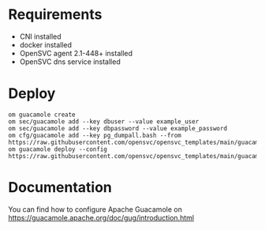 # Requirements

* CNI installed
* docker installed
* OpenSVC agent 2.1-448+ installed
* OpenSVC dns service installed

# Deploy

```
om guacamole create
om sec/guacamole add --key dbuser --value example_user
om sec/guacamole add --key dbpassword --value example_password
om cfg/guacamole add --key pg_dumpall.bash --from https://raw.githubusercontent.com/opensvc/opensvc_templates/main/guacamole/pg_dumpall.bash
om guacamole deploy --config https://raw.githubusercontent.com/opensvc/opensvc_templates/main/guacamole/guacamole.conf
```

# Documentation

You can find how to configure Apache Guacamole on https://guacamole.apache.org/doc/gug/introduction.html

